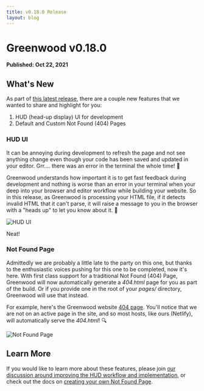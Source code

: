```yaml
---
title: v0.18.0 Release
layout: blog
---
```


# Greenwood v0.18.0

**Published: Oct 22, 2021**

## What's New
As part of [this latest release](https://github.com/ProjectEvergreen/greenwood/releases/tag/v0.18.0), there are a couple new features that we wanted to share and highlight for you:
1. HUD (head-up display) UI for development
1. Default and Custom Not Found (404) Pages

### HUD UI

It can be annoying during development to refresh the page and not see anything change even though your code has been saved and updated in your editor.  Grr.... there was an error in the terminal the whole time!  😤

Greenwood understands how important it is to get fast feedback during development and nothing is worse than an error in your terminal when your deep into your browser and editor workflow while building your website.  So in this release, as Greenwood is processing your HTML file, if it detects invalid HTML that it can't parse, it will raise a message to you in the browser with a "heads up" to let you know about it.  📣

![HUD UI](/assets/blog-images/hud.png)

Neat!

### Not Found Page

Admittedly we are probably a little late to the party on this one, but thanks to the enthusiastic voices pushing for this one to be completed, now it's here.  With first class support for a traditional Not Found (404) Page, Greenwood will now automatically generate a _404.html_ page for you as part of the build.  Or if you provide one in the root of your _pages/_ directory, Greenwood will use that instead.

For example, here's the Greenwood website [404 page](https://www.greenwoodjs.io/404.html).  You'll notice that we are not on an active page in the site, and so most hosts, like ours (Netlify), will automatically serve the _404.html_!  🔍

![Not Found Page](/assets/blog-images/not-found.png)

## Learn More

If you would like to learn more about these features, please join [our discussion around improving the HUD workflow and implementation](https://github.com/ProjectEvergreen/greenwood/discussions/631), or check out the docs on [creating your own Not Found Page](https://www.greenwoodjs.io/docs/layouts/#not-found-page).